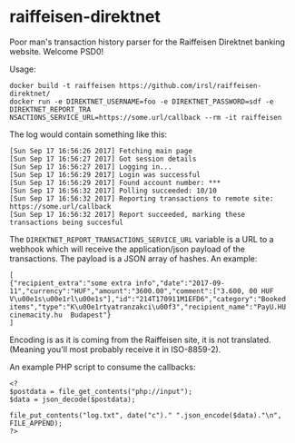 # raiffeisen-direktnet
Poor man's transaction history parser for the Raiffeisen Direktnet banking website. Welcome PSD0!

Usage:

```
docker build -t raiffeisen https://github.com/irsl/raiffeisen-direktnet/
docker run -e DIREKTNET_USERNAME=foo -e DIREKTNET_PASSWORD=sdf -e DIREKTNET_REPORT_TRA
NSACTIONS_SERVICE_URL=https://some.url/callback --rm -it raiffeisen
```

The log would contain something like this:

```
[Sun Sep 17 16:56:26 2017] Fetching main page
[Sun Sep 17 16:56:27 2017] Got session details
[Sun Sep 17 16:56:27 2017] Logging in...
[Sun Sep 17 16:56:29 2017] Login was successful
[Sun Sep 17 16:56:29 2017] Found account number: ***
[Sun Sep 17 16:56:32 2017] Polling succeeded: 10/10
[Sun Sep 17 16:56:32 2017] Reporting transactions to remote site: https://some.url/callback
[Sun Sep 17 16:56:32 2017] Report succeeded, marking these transactions being succesful
```


The `DIREKTNET_REPORT_TRANSACTIONS_SERVICE_URL` variable is a URL to a webhook which will receive the application/json payload of the transactions. The payload is a JSON array of hashes. An example:

```
[
{"recipient_extra":"some extra info","date":"2017-09-11","currency":"HUF","amount":"3600.00","comment":["3.600, 00 HUF V\u00e1s\u00e1rl\u00e1s"],"id":"214T170911M1EFD6","category":"Booked items","type":"K\u00e1rtyatranzakci\u00f3","recipient_name":"PayU.HU cinemacity.hu  Budapest"}
]
```

Encoding is as it is coming from the Raiffeisen site, it is not translated. (Meaning you'll most probably receive it in ISO-8859-2).

An example PHP script to consume the callbacks:

```
<?
$postdata = file_get_contents("php://input");
$data = json_decode($postdata);

file_put_contents("log.txt", date("c")." ".json_encode($data)."\n", FILE_APPEND);
?>
```

